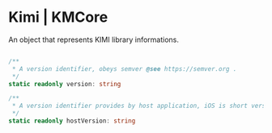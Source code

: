 # Kimi | KMCore

An object that represents KIMI library informations.

```typescript

/**
 * A version identifier, obeys semver @see https://semver.org .
 */
static readonly version: string

/**
 * A version identifier provides by host application, iOS is short version defines in Info.plist, Android is versionName in build.gradle.
 */
static readonly hostVersion: string

```
